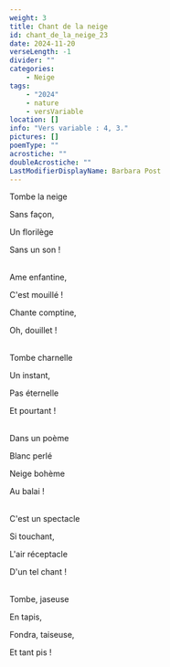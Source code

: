 ```yaml
---
weight: 3
title: Chant de la neige
id: chant_de_la_neige_23
date: 2024-11-20
verseLength: -1
divider: ""
categories:
    - Neige
tags:
    - "2024"
    - nature
    - versVariable
location: []
info: "Vers variable : 4, 3."
pictures: []
poemType: ""
acrostiche: ""
doubleAcrostiche: ""
LastModifierDisplayName: Barbara Post
---
```

Tombe la neige

Sans façon,

Un florilège

Sans un son !

 \
Ame enfantine,

C'est mouillé !

Chante comptine,

Oh, douillet !

 \
Tombe charnelle

Un instant,

Pas éternelle

Et pourtant !

 \
Dans un poème

Blanc perlé

Neige bohème

Au balai !

 \
C'est un spectacle

Si touchant,

L'air réceptacle

D'un tel chant !

 \
Tombe, jaseuse

En tapis,

Fondra, taiseuse,

Et tant pis !